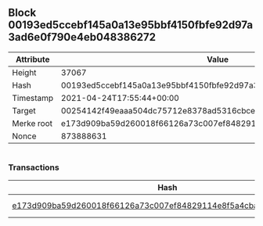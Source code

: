 ## Block 00193ed5ccebf145a0a13e95bbf4150fbfe92d97a3ad6e0f790e4eb048386272

Attribute | Value
--- | ---
Height | 37067
Hash | 00193ed5ccebf145a0a13e95bbf4150fbfe92d97a3ad6e0f790e4eb048386272
Timestamp | 2021-04-24T17:55:44+00:00
Target | 00254142f49eaaa504dc75712e8378ad5316cbcead634704b3734b6271167cc4
Merke root | e173d909ba59d260018f66126a73c007ef84829114e8f5a4cba017686600dab5
Nonce | 873888631

```

```

### Transactions

Hash | Amount
--- | ---
[e173d909ba59d260018f66126a73c007ef84829114e8f5a4cba017686600dab5](e173d909ba59d260018f66126a73c007ef84829114e8f5a4cba017686600dab5.md) | 10.00000000 SKEPTI 
